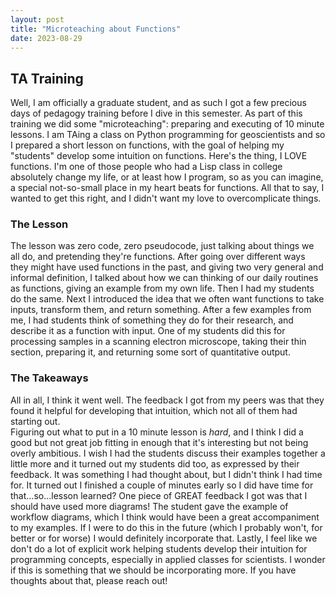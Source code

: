 ```yaml
---
layout: post
title: "Microteaching about Functions"
date: 2023-08-29
---
```

## TA Training
Well, I am officially a graduate student, and as such I got a few precious days of pedagogy training before I dive in this semester.
As part of this training we did some "microteaching": preparing and executing of 10 minute lessons.
I am TAing a class on Python programming for geoscientists and so I prepared a short lesson on functions, with the goal of helping my "students" develop some intuition on functions.
Here's the thing, I LOVE functions.
I'm one of those people who had a Lisp class in college absolutely change my life, or at least how I program, so as you can imagine, a special not-so-small place in my heart beats for functions.
All that to say, I wanted to get this right, and I didn't want my love to overcomplicate things.
### The Lesson
The lesson was zero code, zero pseudocode, just talking about things we all do, and pretending they're functions.  After going over different ways they might have used functions in the past, and giving two very general and informal definition, I talked about how we can thinking of our daily routines as functions, giving an example from my own life.  Then I had my students do the same.  Next I introduced the idea that we often want functions to take inputs, transform them, and return something.  After a few examples from me, I had students think of something they do for their research, and describe it as a function with input.  One of my students did this for processing samples in a scanning electron microscope, taking their thin section, preparing it, and returning some sort of quantitative output.
### The Takeaways
All in all, I think it went well.  The feedback I got from my peers was that they found it helpful for developing that intuition, which not all of them had starting out.  
Figuring out what to put in a 10 minute lesson is *hard*, and I think I did a good but not great job fitting in enough that it's interesting but not being overly ambitious.
I wish I had the students discuss their examples together a little more and it turned out my students did too, as expressed by their feedback.
It was something I had thought about, but I didn't think I had time for.
It turned out I finished a couple of minutes early so I did have time for that...so...lesson learned?
One piece of GREAT feedback I got was that I should have used more diagrams!
The student gave the example of workflow diagrams, which I think would have been a great accompaniment to my examples.
If I were to do this in the future (which I probably won't, for better or for worse) I would definitely incorporate that.
Lastly, I feel like we don't do a lot of explicit work helping students develop their intuition for programming concepts, especially in applied classes for scientists.
I wonder if this is something that we should be incorporating more.  If you have thoughts about that, please reach out!
